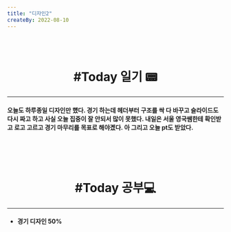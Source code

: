 ```yaml
---
title: "디자인2"
createBy: 2022-08-10
---
```



<br>
<br>

<h1 style="text-align:center">#Today 일기 📟</h1>

---
#### 오늘도 하루종일 디자인만 헀다. 경기 하는데 헤더부터 구조를 싹 다 바꾸고 슬라이드도 다시 짜고 하고 사실 오늘 집중이 잘 안되서 많이 못했다. 내일은 서울 영국쌤한테 확인받고 로고 고르고 경기 마무리를 목표로 해야곘다. 아 그리고 오늘 pt도 받았다.


<br>
<br>
<br>

<h1 style="text-align:center">#Today 공부💻</h1>

---
- #### 경기 디자인 50%

